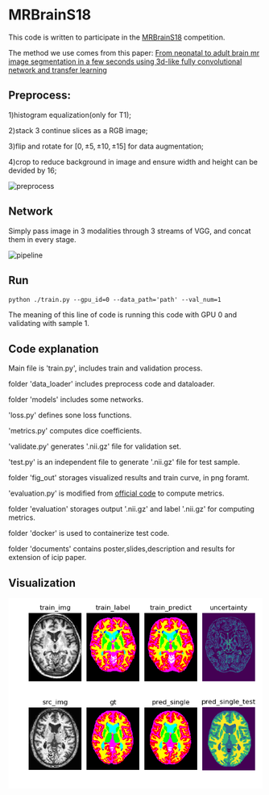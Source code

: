 
# MRBrainS18
This code is written to participate in the [MRBrainS18](http://mrbrains18.isi.uu.nl/) competition.

The method we use comes from this paper:
[From neonatal to adult brain
mr image segmentation in a few seconds using 3d-like fully convolutional network and transfer learning](https://www.lrde.epita.fr/wiki/Publications/xu.17.icip)

## Preprocess:
1)histogram equalization(only for T1);

2)stack 3 continue slices as a RGB image;

3)flip and rotate for [$0,\pm 5,\pm 10,\pm 15$] for data augmentation;

4)crop to reduce background in image and ensure width and height can be devided by 16;

![preprocess](fig/preprocess.png)

## Network
Simply pass image in 3 modalities through 3 streams of VGG, and concat them in every stage.

![pipeline](fig/pipeline.png)

## Run

```
python ./train.py --gpu_id=0 --data_path='path' --val_num=1 
```

The meaning of this line of code is running this code with GPU 0 and validating with sample 1.

## Code explanation
Main file is 'train.py', includes train and validation process. 

folder 'data\_loader' includes preprocess code and dataloader. 

folder 'models' includes some networks. 

'loss.py' defines sone loss functions. 

'metrics.py' computes dice coefficients. 

'validate.py' generates '.nii.gz' file for validation set. 

'test.py' is an independent file to generate '.nii.gz' file for test sample. 

folder 'fig\_out' storages visualized results and train curve, in png foramt. 

'evaluation.py' is modified from [official code](https://github.com/hjkuijf/MRBrainS18/blob/master/evaluation.py) to compute metrics. 
	
folder 'evaluation' storages output '.nii.gz' and label '.nii.gz' for computing metrics. 

folder 'docker' is used to containerize test code. 

folder 'documents' contains poster,slides,description and results for extension of icip paper.


## Visualization
![visualization](fig/val_1_out_114.png)
